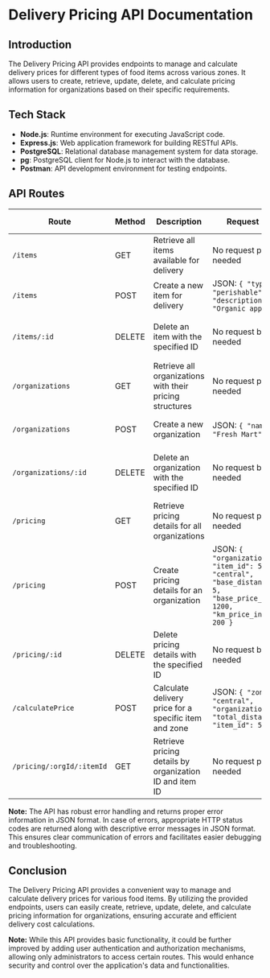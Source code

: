# Delivery Pricing API Documentation

## Introduction

The Delivery Pricing API provides endpoints to manage and calculate delivery prices for different types of food items across various zones. It allows users to create, retrieve, update, delete, and calculate pricing information for organizations based on their specific requirements.

## Tech Stack

- **Node.js**: Runtime environment for executing JavaScript code.
- **Express.js**: Web application framework for building RESTful APIs.
- **PostgreSQL**: Relational database management system for data storage.
- **pg**: PostgreSQL client for Node.js to interact with the database.
- **Postman**: API development environment for testing endpoints.

## API Routes

| Route                      | Method | Description                                           | Request Format                                              | Response Format                                           |
|----------------------------|--------|-------------------------------------------------------|-------------------------------------------------------------|------------------------------------------------------------|
| `/items`                   | GET    | Retrieve all items available for delivery             | No request parameters needed                                | Array of item objects                                     |
| `/items`                   | POST   | Create a new item for delivery                        | JSON: `{ "type": "perishable", "description": "Organic apples" }` | Newly created item object                                 |
| `/items/:id`               | DELETE | Delete an item with the specified ID                  | No request body needed                                      | JSON: `{ "message": "Item deleted successfully" }`         |
| `/organizations`           | GET    | Retrieve all organizations with their pricing structures | No request parameters needed                                | Array of organization objects                             |
| `/organizations`           | POST   | Create a new organization                             | JSON: `{ "name": "Fresh Mart" }`                           | Newly created organization object                         |
| `/organizations/:id`       | DELETE | Delete an organization with the specified ID           | No request body needed                                      | JSON: `{ "message": "Organization deleted successfully" }` |
| `/pricing`                 | GET    | Retrieve pricing details for all organizations         | No request parameters needed                                | Array of pricing objects                                  |
| `/pricing`                 | POST   | Create pricing details for an organization            | JSON: `{ "organization_id": 1, "item_id": 5, "zone": "central", "base_distance_in_km": 5, "base_price_in_cents": 1200, "km_price_in_cents": 200 }` | Newly created pricing object                             |
| `/pricing/:id`             | DELETE | Delete pricing details with the specified ID           | No request body needed                                      | JSON: `{ "message": "Pricing deleted successfully" }`     |
| `/calculatePrice`          | POST   | Calculate delivery price for a specific item and zone | JSON: `{ "zone": "central", "organization_id": 1, "total_distance": 12, "item_id": 5 }` | JSON: `{ "total_price": 24.5 }`                           |
| `/pricing/:orgId/:itemId`  | GET    | Retrieve pricing details by organization ID and item ID | No request parameters needed                                | Pricing details object                                    |

**Note:** The API has robust error handling and returns proper error information in JSON format. In case of errors, appropriate HTTP status codes are returned along with descriptive error messages in JSON format. This ensures clear communication of errors and facilitates easier debugging and troubleshooting.

## Conclusion

The Delivery Pricing API provides a convenient way to manage and calculate delivery prices for various food items. By utilizing the provided endpoints, users can easily create, retrieve, update, delete, and calculate pricing information for organizations, ensuring accurate and efficient delivery cost calculations.

**Note:** While this API provides basic functionality, it could be further improved by adding user authentication and authorization mechanisms, allowing only administrators to access certain routes. This would enhance security and control over the application's data and functionalities.
